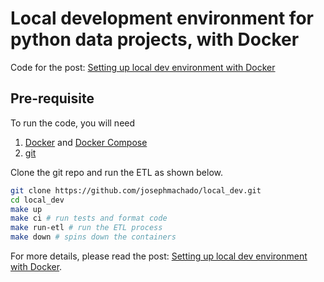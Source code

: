 # Local development environment for python data projects, with Docker

Code for the post: [Setting up local dev environment with Docker](https://www.startdataengineering.com/post/local-dev/)

## Pre-requisite

To run the code, you will need

1. [Docker](https://docs.docker.com/get-docker/) and [Docker Compose](https://docs.docker.com/compose/install/)
2. [git](https://git-scm.com/book/en/v2/Getting-Started-Installing-Git)

Clone the git repo and run the ETL as shown below.

```bash
git clone https://github.com/josephmachado/local_dev.git
cd local_dev
make up
make ci # run tests and format code
make run-etl # run the ETL process
make down # spins down the containers
```

For more details, please read the post: [Setting up local dev environment with Docker](https://www.startdataengineering.com/post/local-dev/).
